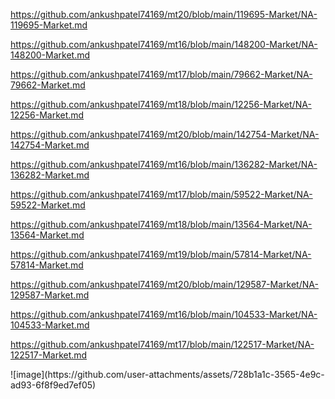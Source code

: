 <p><a href="https://github.com/ankushpatel74169/mt20/blob/main/119695-Market/NA-119695-Market.md">https://github.com/ankushpatel74169/mt20/blob/main/119695-Market/NA-119695-Market.md</a></p><p><a href="https://github.com/ankushpatel74169/mt16/blob/main/148200-Market/NA-148200-Market.md">https://github.com/ankushpatel74169/mt16/blob/main/148200-Market/NA-148200-Market.md</a></p><p><a href="https://github.com/ankushpatel74169/mt17/blob/main/79662-Market/NA-79662-Market.md">https://github.com/ankushpatel74169/mt17/blob/main/79662-Market/NA-79662-Market.md</a></p><p><a href="https://github.com/ankushpatel74169/mt18/blob/main/12256-Market/NA-12256-Market.md">https://github.com/ankushpatel74169/mt18/blob/main/12256-Market/NA-12256-Market.md</a></p><p><a href="https://github.com/ankushpatel74169/mt20/blob/main/142754-Market/NA-142754-Market.md">https://github.com/ankushpatel74169/mt20/blob/main/142754-Market/NA-142754-Market.md</a></p><p><a href="https://github.com/ankushpatel74169/mt16/blob/main/136282-Market/NA-136282-Market.md">https://github.com/ankushpatel74169/mt16/blob/main/136282-Market/NA-136282-Market.md</a></p><p><a href="https://github.com/ankushpatel74169/mt17/blob/main/59522-Market/NA-59522-Market.md">https://github.com/ankushpatel74169/mt17/blob/main/59522-Market/NA-59522-Market.md</a></p><p><a href="https://github.com/ankushpatel74169/mt18/blob/main/13564-Market/NA-13564-Market.md">https://github.com/ankushpatel74169/mt18/blob/main/13564-Market/NA-13564-Market.md</a></p><p><a href="https://github.com/ankushpatel74169/mt19/blob/main/57814-Market/NA-57814-Market.md">https://github.com/ankushpatel74169/mt19/blob/main/57814-Market/NA-57814-Market.md</a></p><p><a href="https://github.com/ankushpatel74169/mt20/blob/main/129587-Market/NA-129587-Market.md">https://github.com/ankushpatel74169/mt20/blob/main/129587-Market/NA-129587-Market.md</a></p><p><a href="https://github.com/ankushpatel74169/mt16/blob/main/104533-Market/NA-104533-Market.md">https://github.com/ankushpatel74169/mt16/blob/main/104533-Market/NA-104533-Market.md</a></p><p><a href="https://github.com/ankushpatel74169/mt17/blob/main/122517-Market/NA-122517-Market.md">https://github.com/ankushpatel74169/mt17/blob/main/122517-Market/NA-122517-Market.md</a></p>
![image](https://github.com/user-attachments/assets/728b1a1c-3565-4e9c-ad93-6f8f9ed7ef05)
